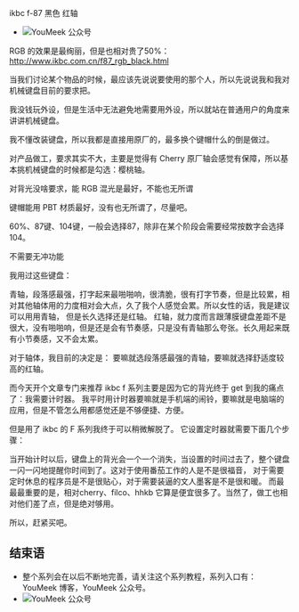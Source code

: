 





ikbc f-87 黑色 红轴


- ![YouMeek 公众号](http://img.youmeek.com/2016/Mac-System-Settings.jpg)


RGB 的效果是最绚丽，但是也相对贵了50%：http://www.ikbc.com.cn/f87_rgb_black.html

当我们讨论某个物品的时候，最应该先说说要使用的那个人，所以先说说我和我对机械键盘目前的要求把。

我没钱玩外设，但是生活中无法避免地需要用外设，所以就站在普通用户的角度来讲讲机械键盘。

我不懂改装键盘，所以我都是直接用原厂的，最多换个键帽什么的倒是做过。

对产品做工，要求其实不大，主要是觉得有 Cherry 原厂轴会感觉有保障，所以基本挑机械键盘的时候都是勾选：樱桃轴。


对背光没啥要求，能 RGB 混光是最好，不能也无所谓

键帽能用 PBT 材质最好，没有也无所谓了，尽量吧。

60%、87键、104键，一般会选择87，除非在某个阶段会需要经常按数字会选择104。

不需要无冲功能


我用过这些键盘：


青轴，段落感最强，打字起来最啪啪响，很清脆，很有打字节奏，但是比较累，相对其他轴体用的力度相对会大点，久了我个人感觉会累。所以女性的话，我是建议可以用用青轴，
但是长久选择还是红轴。
红轴，就力度而言跟薄膜键盘差距不是很大，没有啪啪响，但是还是会有节奏感，只是没有青轴那么夸张。长久用起来既有小节奏感，又不会太累。



对于轴体，我目前的决定是：
要嘛就选段落感最强的青轴，要嘛就选择舒适度较高的红轴。



而今天开个文章专门来推荐 ikbc f 系列主要是因为它的背光终于 get 到我的痛点了：我需要计时器。
我平时用计时器要嘛就是手机端的闹铃，要嘛就是电脑端的应用，但是不管怎么用都感觉还是不够便捷、方便。

但是用了 ikbc 的 F 系列我终于可以稍微解脱了。
它设置定时器就需要下面几个步骤：

当开始计时以后，键盘上的背光会一个一个消失，当设置的时间过去了，整个键盘一闪一闪地提醒你时间到了。这对于使用番茄工作的人是不是很福音，
对于需要定时休息的程序员是不是很贴心，对于需要装逼的文人墨客是不是很和暖。
而最最最重要的是，相对cherry、filco、hhkb 它算是便宜很多了。当然了，做工也相对他们差了点，但是绝对够用。

所以，赶紧买吧。
     
## 结束语

- 整个系列会在以后不断地完善，请关注这个系列教程，系列入口有：YouMeek 博客，YouMeek 公众号。
- ![YouMeek 公众号](http://img.youmeek.com/YouMeek-WX.jpg)
